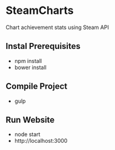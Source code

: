 # SteamCharts
Chart achievement stats using Steam API


## Instal Prerequisites
* npm install
* bower install

## Compile Project
* gulp

## Run Website
* node start
* http://localhost:3000
